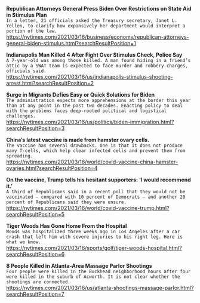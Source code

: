 **Republican Attorneys General Press Biden Over Restrictions on State Aid in Stimulus Plan**\
`In a letter, 21 officials asked the Treasury secretary, Janet L. Yellen, to clarify how expansively her department would interpret a portion of the law.`\
https://nytimes.com/2021/03/16/business/economy/republican-attorneys-general-biden-stimulus.html?searchResultPosition=1

**Indianapolis Man Killed 4 After Fight Over Stimulus Check, Police Say**\
`A 7-year-old was among those killed. A man found hiding in a friend’s attic by a SWAT team is expected to face murder and robbery charges, officials said.`\
https://nytimes.com/2021/03/16/us/indianapolis-stimulus-shooting-arrest.html?searchResultPosition=2

**Surge in Migrants Defies Easy or Quick Solutions for Biden**\
`The administration expects more apprehensions at the border this year than at any point in the past two decades. Enacting policy to deal with the problems faces deep-rooted political and logistical challenges.`\
https://nytimes.com/2021/03/16/us/politics/biden-immigration.html?searchResultPosition=3

**China’s latest vaccine is made from hamster ovary cells.**\
`The vaccine has several drawbacks. One is that it does not produce many T-cells, which help clear infected cells and prevent them from spreading.`\
https://nytimes.com/2021/03/16/world/covid-vaccine-china-hamster-ovaries.html?searchResultPosition=4

**On the vaccine, Trump tells his hesitant supporters: ‘I would recommend it.’**\
`A third of Republicans said in a recent poll that they would not be vaccinated — compared with 10 percent of Democrats — and another 20 percent of Republicans said they were unsure.`\
https://nytimes.com/2021/03/16/world/covid-vaccine-trump.html?searchResultPosition=5

**Tiger Woods Has Gone Home From the Hospital**\
`Woods was hospitalized three weeks ago in Los Angeles after a car crash that left him with severe injuries to his right leg. Here is what we know.`\
https://nytimes.com/2021/03/16/sports/golf/tiger-woods-hospital.html?searchResultPosition=6

**8 People Killed in Atlanta-Area Massage Parlor Shootings**\
`Four people were killed in the Buckhead neighborhood hours after four were killed in the suburb of Acworth. It is not clear whether the shootings are connected.`\
https://nytimes.com/2021/03/16/us/atlanta-shootings-massage-parlor.html?searchResultPosition=7

